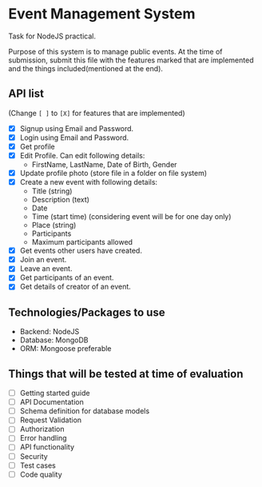 <!-- @format -->

# Event Management System

Task for NodeJS practical.

Purpose of this system is to manage public events. At the time of submission, submit this file with the features marked that are implemented and the things included(mentioned at the end).

## API list

(Change `[ ]` to `[X]` for features that are implemented)

- [x] Signup using Email and Password.
- [x] Login using Email and Password.
- [x] Get profile
- [x] Edit Profile. Can edit following details:
  - FirstName, LastName, Date of Birth, Gender
- [x] Update profile photo (store file in a folder on file system)
- [x] Create a new event with following details:
  - Title (string)
  - Description (text)
  - Date
  - Time (start time) (considering event will be for one day only)
  - Place (string)
  - Participants
  - Maximum participants allowed
- [x] Get events other users have created.
- [x] Join an event.
- [x] Leave an event.
- [x] Get participants of an event.
- [x] Get details of creator of an event.

## Technologies/Packages to use

- Backend: NodeJS
- Database: MongoDB
- ORM: Mongoose preferable

## Things that will be tested at time of evaluation

- [ ] Getting started guide
- [ ] API Documentation
- [ ] Schema definition for database models
- [ ] Request Validation
- [ ] Authorization
- [ ] Error handling
- [ ] API functionality
- [ ] Security
- [ ] Test cases
- [ ] Code quality
